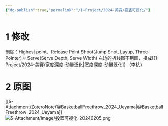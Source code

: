```yaml
---
{"dg-publish":true,"permalink":"/1-Project/2024-美赛/投篮可视化/"}
---
```


# 1 修改
删除：Highest point、Release Point
Shoot(Jump Shot, Layup, Three-Pointer) ≈ Serve(Serve Depth, Serve Width)
右边的折线图不用画，换成[[1-Project/2024-美赛/宽度深度-动量泛化\|宽度深度-动量泛化]] （李杭）
# 2 原图
[[5-Attachment/ZoteroNote/@BasketballFreethrow_2024_Ueyama\|@BasketballFreethrow_2024_Ueyama]]
![5-Attachment/Image/投篮可视化-20240205.png](/img/user/5-Attachment/Image/%E6%8A%95%E7%AF%AE%E5%8F%AF%E8%A7%86%E5%8C%96-20240205.png)
